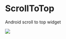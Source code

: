 # ScrollToTop
Android scroll to top widget 

[![](https://jitpack.io/v/mahdidev78/scrolltotop.svg)](https://jitpack.io/#mahdidev78/scrolltotop)
